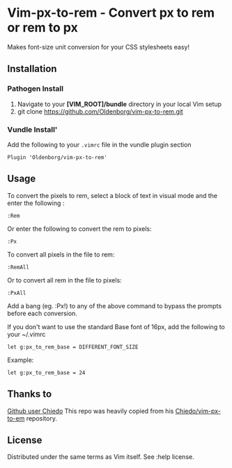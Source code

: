 **Vim-px-to-rem**  -  Convert px to rem or rem to px
==================================
Makes font-size unit conversion for your CSS stylesheets easy!

Installation
------------------------
### Pathogen Install
1. Navigate to your **[VIM_ROOT]/bundle** directory in your local Vim setup
2. git clone https://github.com/Oldenborg/vim-px-to-rem.git

### Vundle Install'
Add the following to your `.vimrc` file in the vundle plugin section
```
Plugin 'Oldenborg/vim-px-to-rem'
```

Usage
-------------------------
To convert the pixels to rem, select a block of text in visual mode and the enter the following :

```
:Rem
```

Or enter the following to convert the rem to pixels:

```
:Px
```

To convert all pixels in the file to rem:

```
:RemAll
```

Or to convert all rem in the file to pixels:

```
:PxAll
```

Add a bang (eg. :Px!) to any of the above command to bypass the prompts before each conversion.

If you don't want to use the standard Base font of 16px, add the following to your ~/.vimrc

```
let g:px_to_rem_base = DIFFERENT_FONT_SIZE
```

Example:

```
let g:px_to_rem_base = 24
```

Thanks to
------------------------------------------------------
[Github user Chiedo](https://github.com/chiedo)
This repo was heavily copied from his [Chiedo/vim-px-to-em](https://github.com/chiedo/vim-px-to-em) repository.

License
------------------------------------------------------
Distributed under the same terms as Vim itself. See :help license.
